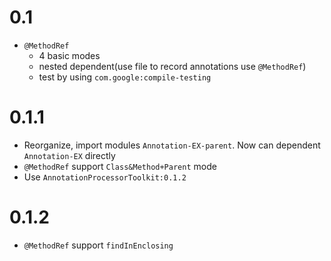 # 0.1
- `@MethodRef`
  - 4 basic modes
  - nested dependent(use file to record annotations use `@MethodRef`)
  - test by using `com.google:compile-testing`

# 0.1.1
- Reorganize, import modules `Annotation-EX-parent`. Now can dependent `Annotation-EX` directly 
- `@MethodRef` support `Class&Method+Parent` mode
- Use `AnnotationProcessorToolkit:0.1.2`

# 0.1.2
- `@MethodRef` support `findInEnclosing`